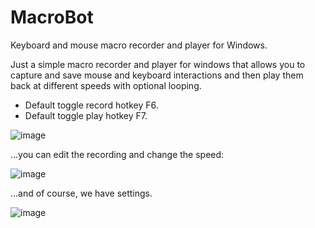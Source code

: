 # MacroBot
Keyboard and mouse macro recorder and player for Windows.

Just a simple macro recorder and player for windows that allows you to capture and save mouse and keyboard interactions and then play them back at different speeds with optional looping.
- Default toggle record hotkey F6.
- Default toggle play hotkey F7.

![image](https://github.com/NTDLS/MacroBot/assets/11428567/bc4887da-87c0-4e94-b9b9-fa37a59213fa)


...you can edit the recording and change the speed:

![image](https://github.com/NTDLS/MacroBot/assets/11428567/8438738f-2a6b-4ad2-a1e5-d6d13a0bae92)



...and of course, we have settings.

![image](https://github.com/NTDLS/MacroBot/assets/11428567/cc7437b9-5e83-408f-8780-fd8b44d7f5ad)
